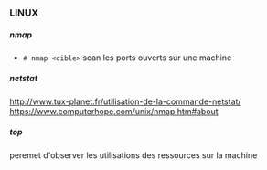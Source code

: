### LINUX

##### nmap
* `# nmap <cible>` scan les ports ouverts sur une machine

##### netstat
http://www.tux-planet.fr/utilisation-de-la-commande-netstat/
https://www.computerhope.com/unix/nmap.htm#about

##### top 
peremet d'observer les utilisations des ressources sur la machine 
